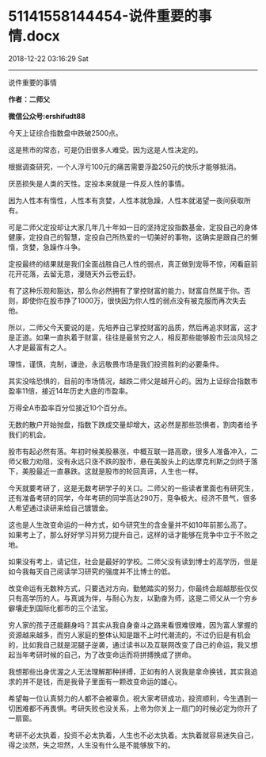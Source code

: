 # 51141558144454-说件重要的事情.docx

2018-12-22 03:16:29 Sat

----

说件重要的事情

__作者：二师父__

__微信公众号:ershifudt88__

今天上证综合指数盘中跌破2500点。

这是熊市的常态，可是仍旧很多人难受。因为这是人性决定的。

根据调查研究，一个人浮亏100元的痛苦需要浮盈250元的快乐才能够抵消。

厌恶损失是人类的天性。定投本来就是一件反人性的事情。

因为人性本有惰性，人性本有贪婪，人性本就急躁，人性本就渴望一夜间获取所有。

可是二师父定投却让大家几年几十年如一日的坚持定投指数基金，定投自己的身体健康，定投自己的智慧，定投自己所热爱的一切美好的事物，这确实是跟自己的懒惰，贪婪，急躁作斗争。

定投最终的结果就是我们全面战胜自己人性的弱点，真正做到宠辱不惊，闲看庭前花开花落，去留无意，漫随天外云卷云舒。

有了这种乐观和豁达，那么你必然拥有了掌控财富的能力，财富自然属于你。否则，即使你在股市挣了1000万，很快因为你人性的弱点没有被克服而再次失去他。

所以，二师父今天要说的是，先培养自己掌控财富的品质，然后再追求财富，这才是正道。如果一直执着于财富，往往是最贫穷之人，相反那些能够股市云淡风轻之人才是最富有之人。

理性，谨慎，克制，谦逊，永远敬畏市场是我们投资胜利的必要条件。

其实没啥恐惧的，目前的市场情况，越跌二师父是越开心的。因为上证综合指数市盈率11倍，接近14年历史大底的市盈率。

万得全A市盈率百分位接近10个百分点。

无数的散户开始抛盘，指数下跌成交量却增大，这必然是那些恐惧者，割肉者给予我们的机会。

股市有起必然有落。年初时候美股暴涨，中概互联一路高歌，很多人准备冲入，二师父极力劝阻，没有永远只涨不跌的股市，悬在美股头上的达摩克利斯之剑终于落下，美股最近一直暴跌。这就是股市的轮回真谛，人生也一样。

今天就要考研了，这是无数考研学子的关口。二师父的一些读者里面也有研究生，还有准备考研的同学，今年考研的同学高达290万，竞争极大。经济不景气，很多人希望通过读研来给自己镀镀金。

这也是人生改变命运的一种方式，如今研究生的含金量并不如10年前那么高了。如果考上了，那么好好学习并努力提升自己，这样的话才能够在竞争中立于不败之地。

如果没有考上，请记住，社会是最好的学校。二师父没有读到博士的高学历，但是如今我每天自己阅读学习研究的强度并不比博士的低。

改变命运有无数种方式，只要选对方向，勤勉踏实的努力，你最终会超越那些仅仅只有高学历的人。与真诚为伴，与耐心为友，以勤奋为师，这是二师父从一个穷乡僻壤走到国际化都市的三个法宝。

穷人家的孩子还能翻身吗？其实从我自身奋斗之路来看很难很难，因为富人掌握的资源越来越多，而穷人家庭的整体认知是跟不上时代潮流的，不过仍旧是有机会的，比如我自己就是泥腿子逆袭，通过读书以及互联网改变了自己的命运，我又想起当年考研时候的自己，为了改变命运而将拼搏换成了拼命。

我想那些出身优渥之人无法理解那种拼搏，正如有的人说我是拿命换钱，其实我追求的并不是钱，而是我骨子里面有一颗改变命运的雄心。

希望每一位认真努力的人都不会被辜负。祝大家考研成功，投资顺利，今生遇到一切困难都不再畏惧。考研失败也没关系，上帝为你关上一扇门的时候必定为你开了一扇窗。

考研不必太执着，投资不必太执着，人生也不必太执着。太执着就容易迷失自己，得之淡然，失之坦然，人生没有什么是不能够放下的。

